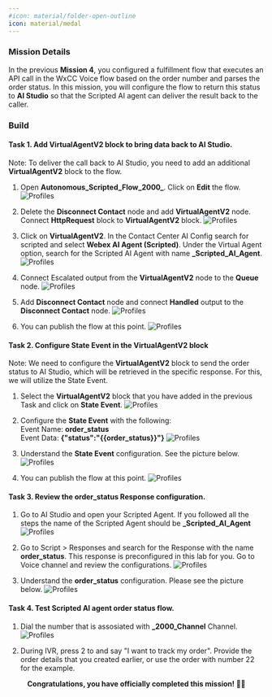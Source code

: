 ```yaml
---
#icon: material/folder-open-outline
icon: material/medal
---
```


### Mission Details

In the previous **Mission 4**, you configured a fulfillment flow that executes an API call in the WxCC Voice flow based on the order number and parses the order status. In this mission, you will configure the flow to return this status to **AI Studio** so that the Scripted AI agent can deliver the result back to the caller.


### Build

#### Task 1. Add VirtualAgentV2 block to bring data back to AI Studio.

Note: To deliver the call back to AI Studio, you need to add an additional **VirtualAgentV2** block to the flow.

1. Open **<copy>Autonomous_Scripted_Flow_2000_<w class="attendee"></w></copy>**. Click on **Edit** the flow. 
    ![Profiles](../graphics/Lab1_AI_Agent/6.56.gif)

2. Delete the **Disconnect Contact** node and add **VirtualAgentV2** node. Connect **HttpRequest** block to **VirtualAgentV2** block. 
    ![Profiles](../graphics/Lab1_AI_Agent/6.57.gif)

3. Click on **VirtualAgentV2**. In the Contact Center AI Config search for scripted and select **Webex AI Agent (Scripted)**. Under the Virtual Agent option, search for the Scripted AI Agent with name **<copy><w class="attendee"></w>_Scripted_AI_Agent</copy>**.
    ![Profiles](../graphics/Lab1_AI_Agent/6.58.gif)

4. Connect Escalated output from the **VirtualAgentV2** node to the **Queue** node.
    ![Profiles](../graphics/Lab1_AI_Agent/6.59.gif)

5. Add **Disconnect Contact** node and connect **Handled** output to the **Disconnect Contact** node.
    ![Profiles](../graphics/Lab1_AI_Agent/6.60.gif)

6. You can publish the flow at this point. 
    ![Profiles](../graphics/Lab1_AI_Agent/6.61.gif)

#### Task 2. Configure State Event in the VirtualAgentV2 block

Note: We need to configure the **VirtualAgentV2** block to send the order status to AI Studio, which will be retrieved in the specific response. For this, we will utilize the State Event.

1. Select the **VirtualAgentV2** block that you have added in the previous Task and click on **State Event**. 
    ![Profiles](../graphics/Lab1_AI_Agent/6.62.gif)

2. Configure the **State Event** with the following: </br>
Event Name: **order_status** </br>
Event Data: **{"status":"{{order_status}}"}**
    ![Profiles](../graphics/Lab1_AI_Agent/6.63.gif)

3. Understand the **State Event** configuration. See the picture below. 
    ![Profiles](../graphics/Lab1_AI_Agent/6.64.png)

4. You can publish the flow at this point. 
    ![Profiles](../graphics/Lab1_AI_Agent/6.61.gif)

#### Task 3. Review the order_status Response configuration. 

1. Go to AI Studio and open your Scripted Agent. If you followed all the steps the name of the Scripted Agent should be **<copy><w class="attendee"></w>_Scripted_AI_Agent</copy>**
    ![Profiles](../graphics/Lab1_AI_Agent/6.65.gif)

2. Go to Script > Responses and search for the Response with the name **order_status**. This response is preconfigured in this lab for you. Go to Voice channel and review the configurations. 
    ![Profiles](../graphics/Lab1_AI_Agent/6.66.gif)

3. Understand the **order_status** configuration. Please see the picture below. 
    ![Profiles](../graphics/Lab1_AI_Agent/6.67.png)

#### Task 4. Test Scripted AI agent order status flow.  

1. Dial the number that is assosiated with **<copy><w class="attendee"></w>_2000_Channel</copy>** Channel. 
    ![Profiles](../graphics/Lab1_AI_Agent/6.37.png) 

2. During IVR, press 2 to and say "I want to track my order". Provide the order details that you created earlier, or use the order with number 22 for the example.

<p style="text-align:center"><strong>Congratulations, you have officially completed this mission! 🎉🎉 </strong></p>

